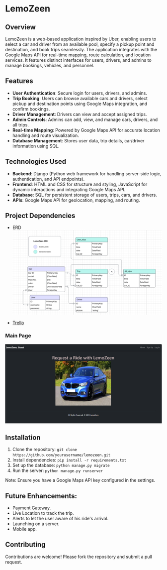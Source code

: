 # LemoZeen

## Overview

LemoZeen is a web-based application inspired by Uber, enabling users to select a car and driver from an available pool, specify a pickup point and destination, and book trips seamlessly. The application integrates with the Google Maps API for real-time mapping, route calculation, and location services. It features distinct interfaces for users, drivers, and admins to manage bookings, vehicles, and personnel.

## Features

- **User Authentication**: Secure login for users, drivers, and admins.
- **Trip Booking**: Users can browse available cars and drivers, select pickup and destination points using Google Maps integration, and confirm bookings.
- **Driver Management**: Drivers can view and accept assigned trips.
- **Admin Controls**: Admins can add, view, and manage cars, drivers, and all trips.
- **Real-time Mapping**: Powered by Google Maps API for accurate location handling and route visualization.
- **Database Management**: Stores user data, trip details, car/driver information using SQL.

## Technologies Used

- **Backend**: Django (Python web framework for handling server-side logic, authentication, and API endpoints).
- **Frontend**: HTML and CSS for structure and styling, JavaScript for dynamic interactions and integrating Google Maps API.
- **Database**: SQL for persistent storage of users, trips, cars, and drivers.
- **APIs**: Google Maps API for geolocation, mapping, and routing.

## Project Dependencies


- ERD ![ERD](main_app/static/images/LemoZeen-ERD.png)

- [Trello](https://trello.com/invite/b/68c09de14570afde43b0c56c/ATTIe961f007c84219a1c47cf360b7b6abe2101A58FD/lemozeen)



### Main Page
![Main Page](main_app/static/images/welcom-page.png)


## Installation

1. Clone the repository: `git clone https://github.com/yourusername/lemozeen.git`
2. Install dependencies: `pip install -r requirements.txt`
3. Set up the database: `python manage.py migrate`
4. Run the server: `python manage.py runserver`

Note: Ensure you have a Google Maps API key configured in the settings.

## Future Enhancements:
- Payment Gateway.
- Live Location to track the trip.
- Alerts to let the user aware of his ride's arrival.
- Launching on a server.
- Mobile app.

## Contributing

Contributions are welcome! Please fork the repository and submit a pull request.

